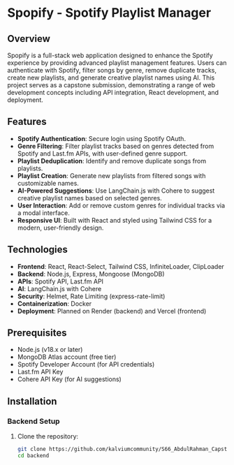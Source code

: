 # Spopify - Spotify Playlist Manager

## Overview
Spopify is a full-stack web application designed to enhance the Spotify experience by providing advanced playlist management features. Users can authenticate with Spotify, filter songs by genre, remove duplicate tracks, create new playlists, and generate creative playlist names using AI. This project serves as a capstone submission, demonstrating a range of web development concepts including API integration, React development, and deployment.

## Features
- **Spotify Authentication**: Secure login using Spotify OAuth.
- **Genre Filtering**: Filter playlist tracks based on genres detected from Spotify and Last.fm APIs, with user-defined genre support.
- **Playlist Deduplication**: Identify and remove duplicate songs from playlists.
- **Playlist Creation**: Generate new playlists from filtered songs with customizable names.
- **AI-Powered Suggestions**: Use LangChain.js with Cohere to suggest creative playlist names based on selected genres.
- **User Interaction**: Add or remove custom genres for individual tracks via a modal interface.
- **Responsive UI**: Built with React and styled using Tailwind CSS for a modern, user-friendly design.

## Technologies
- **Frontend**: React, React-Select, Tailwind CSS, InfiniteLoader, ClipLoader
- **Backend**: Node.js, Express, Mongoose (MongoDB)
- **APIs**: Spotify API, Last.fm API
- **AI**: LangChain.js with Cohere
- **Security**: Helmet, Rate Limiting (express-rate-limit)
- **Containerization**: Docker
- **Deployment**: Planned on Render (backend) and Vercel (frontend)

## Prerequisites
- Node.js (v18.x or later)
- MongoDB Atlas account (free tier)
- Spotify Developer Account (for API credentials)
- Last.fm API Key
- Cohere API Key (for AI suggestions)

## Installation

### Backend Setup
1. Clone the repository:
   ```bash
   git clone https://github.com/kalviumcommunity/S66_AbdulRahman_Capstone_GenreFilter
   cd backend